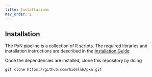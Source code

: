 ```yaml
---
title: Installations
nav_order: 2
---
```


## Installation

The PxN pipeline is a collection of R scripts. The required libraries and installation instructions are described in the [Installation Guide](https://github.com/hidelab/PDxN_2.0/blob/main/analysis/pipeline_pdxn_2.0/scripts/example_prep_notebooks/InstallationGuide.ipynb)

Once the dependencies are installed, clone this repository by doing

```{bash}
git clone https://github.com/hidelab/pxn.git
```
